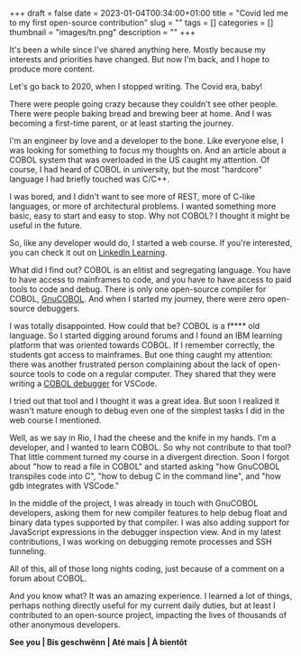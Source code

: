 +++ 
draft = false
date = 2023-01-04T00:34:00+01:00
title = "Covid led me to my first open-source contribution"
slug = "" 
tags = []
categories = []
thumbnail = "images/tn.png"
description = ""
+++

It's been a while since I've shared anything here. Mostly because my interests and priorities have changed. But now I'm back, and I hope to produce more content.

Let's go back to 2020, when I stopped writing. The Covid era, baby!

There were people going crazy because they couldn't see other people. There were people baking bread and brewing beer at home. And I was becoming a first-time parent, or at least starting the journey.

I'm an engineer by love and a developer to the bone. Like everyone else, I was looking for something to focus my thoughts on. And an article about a COBOL system that was overloaded in the US caught my attention. Of course, I had heard of COBOL in university, but the most "hardcore" language I had briefly touched was C/C++.

I was bored, and I didn't want to see more of REST, more of C-like languages, or more of architectural problems. I wanted something more basic, easy to start and easy to stop. Why not COBOL? I thought it might be useful in the future.

So, like any developer would do, I started a web course. If you're interested, you can check it out on [LinkedIn Learning](https://www.linkedin.com/learning/learning-cobol-2015).

What did I find out? COBOL is an elitist and segregating language. You have to have access to mainframes to code, and you have to have access to paid tools to code and debug. There is only one open-source compiler for COBOL, [GnuCOBOL](https://gnucobol.sourceforge.io/). And when I started my journey, there were zero open-source debuggers.

I was totally disappointed. How could that be? COBOL is a f**** old language. So I started digging around forums and I found an IBM learning platform that was oriented towards COBOL. If I remember correctly, the students got access to mainframes. But one thing caught my attention: there was another frustrated person complaining about the lack of open-source tools to code on a regular computer. They shared that they were writing a [COBOL debugger](https://marketplace.visualstudio.com/items?itemName=OlegKunitsyn.gnucobol-debug) for VSCode.

I tried out that tool and I thought it was a great idea. But soon I realized it wasn't mature enough to debug even one of the simplest tasks I did in the web course I mentioned.

Well, as we say in Rio, I had the cheese and the knife in my hands. I'm a developer, and I wanted to learn COBOL. So why not contribute to that tool? That little comment turned my course in a divergent direction. Soon I forgot about "how to read a file in COBOL" and started asking "how GnuCOBOL transpiles code into C", "how to debug C in the command line", and "how gdb integrates with VSCode."

In the middle of the project, I was already in touch with GnuCOBOL developers, asking them for new compiler features to help debug float and binary data types supported by that compiler. I was also adding support for JavaScript expressions in the debugger inspection view. And in my latest contributions, I was working on debugging remote processes and SSH tunneling.

All of this, all of those long nights coding, just because of a comment on a forum about COBOL.

And you know what? It was an amazing experience. I learned a lot of things, perhaps nothing directly useful for my current daily duties, but at least I contributed to an open-source project, impacting the lives of thousands of other anonymous developers.

**See you | Bis geschwënn | Até mais | À bientôt**

